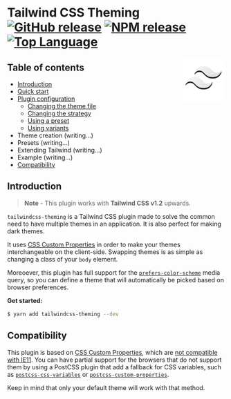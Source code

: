 # Tailwind CSS Theming [![GitHub release](https://img.shields.io/github/v/release/hawezo/tailwindcss-theming?include_prereleases&style=flat-square)](https://github.com/hawezo/tailwindcss-theming/releases) [![NPM release](https://img.shields.io/npm/v/tailwindcss-theming?style=flat-square)](https://npmjs.com/package/tailwindcss-theming) [![Top Language](https://img.shields.io/github/languages/top/hawezo/tailwindcss-theming?style=flat-square)]() 

[<img src="logo.svg" align="right" width="100">]()

## Table of contents

- [Introduction](#introduction)
- [Quick start](docs/quick-start.md)
- [Plugin configuration](docs/configuration)
    - [Changing the theme file](docs/configuration#changing-the-theme-file)
    - [Changing the strategy](docs/configuration#changing-the-strategy)
    - [Using a preset](docs/configuration#using-a-preset)
    - [Using variants](docs/configuration#using-variants)
- Theme creation (writing...)
- Presets (writing...)
- Extending Tailwind (writing...)
- Example (writing...)
- [Compatibility](#compatibility)

## Introduction

> **Note** - This plugin works with **Tailwind CSS v1.2** upwards.

`tailwindcss-theming` is a Tailwind CSS plugin made to solve the common need to have multiple themes in an application. It is also perfect for making dark themes.

It uses [CSS Custom Properties](https://developer.mozilla.org/en-US/docs/Web/CSS/--*) in order to make your themes interchangeable on the client-side. Swapping themes is as simple as changing a class of your `body` element. 

Moreoever, this plugin has full support for the [`prefers-color-scheme`](https://developer.mozilla.org/fr/docs/Web/CSS/@media/prefers-color-scheme) media query, so you can define a theme that will automatically be picked based on browser preferences. 

**Get started:**

```bash
$ yarn add tailwindcss-theming --dev
```

## Compatibility 

This plugin is based on [CSS Custom Properties](https://developer.mozilla.org/en-US/docs/Web/CSS/--*), which are [not compatible with IE11](https://caniuse.com/#feat=css-variables). You can have partial support for the browsers that do not support them by using a PostCSS plugin that add a fallback for CSS variables, such as [`postcss-css-variables`](https://github.com/MadLittleMods/postcss-css-variables) or [`postcss-custom-properties`](https://github.com/postcss/postcss-custom-properties). 

Keep in mind that only your default theme will work with that method.
